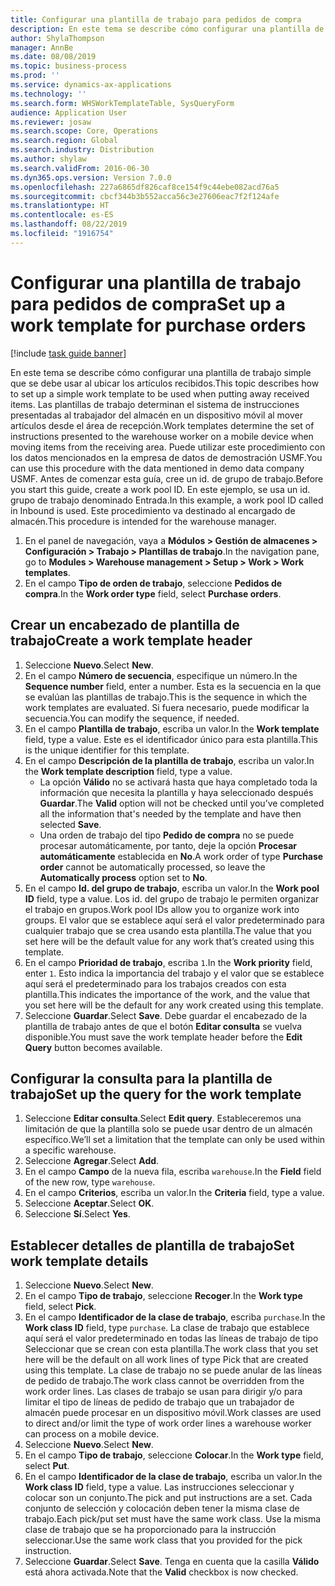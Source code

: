 ```yaml
---
title: Configurar una plantilla de trabajo para pedidos de compra
description: En este tema se describe cómo configurar una plantilla de trabajo simple que se debe usar al ubicar los artículos recibidos.
author: ShylaThompson
manager: AnnBe
ms.date: 08/08/2019
ms.topic: business-process
ms.prod: ''
ms.service: dynamics-ax-applications
ms.technology: ''
ms.search.form: WHSWorkTemplateTable, SysQueryForm
audience: Application User
ms.reviewer: josaw
ms.search.scope: Core, Operations
ms.search.region: Global
ms.search.industry: Distribution
ms.author: shylaw
ms.search.validFrom: 2016-06-30
ms.dyn365.ops.version: Version 7.0.0
ms.openlocfilehash: 227a6865df826caf8ce154f9c44ebe082acd76a5
ms.sourcegitcommit: cbcf344b3b552acca56c3e27606eac7f2f124afe
ms.translationtype: HT
ms.contentlocale: es-ES
ms.lasthandoff: 08/22/2019
ms.locfileid: "1916754"
---
```

# <a name="set-up-a-work-template-for-purchase-orders"></a><span data-ttu-id="0a745-103">Configurar una plantilla de trabajo para pedidos de compra</span><span class="sxs-lookup"><span data-stu-id="0a745-103">Set up a work template for purchase orders</span></span>

[!include [task guide banner](../../includes/task-guide-banner.md)]

<span data-ttu-id="0a745-104">En este tema se describe cómo configurar una plantilla de trabajo simple que se debe usar al ubicar los artículos recibidos.</span><span class="sxs-lookup"><span data-stu-id="0a745-104">This topic describes how to set up a simple work template to be used when putting away received items.</span></span> <span data-ttu-id="0a745-105">Las plantillas de trabajo determinan el sistema de instrucciones presentadas al trabajador del almacén en un dispositivo móvil al mover artículos desde el área de recepción.</span><span class="sxs-lookup"><span data-stu-id="0a745-105">Work templates determine the set of instructions presented to the warehouse worker on a mobile device when moving items from the receiving area.</span></span> <span data-ttu-id="0a745-106">Puede utilizar este procedimiento con los datos mencionados en la empresa de datos de demostración USMF.</span><span class="sxs-lookup"><span data-stu-id="0a745-106">You can use this procedure with the data mentioned in demo data company USMF.</span></span> <span data-ttu-id="0a745-107">Antes de comenzar esta guía, cree un id. de grupo de trabajo.</span><span class="sxs-lookup"><span data-stu-id="0a745-107">Before you start this guide, create a work pool ID.</span></span> <span data-ttu-id="0a745-108">En este ejemplo, se usa un id. grupo de trabajo denominado Entrada.</span><span class="sxs-lookup"><span data-stu-id="0a745-108">In this example, a work pool ID called in Inbound is used.</span></span> <span data-ttu-id="0a745-109">Este procedimiento va destinado al encargado de almacén.</span><span class="sxs-lookup"><span data-stu-id="0a745-109">This procedure is intended for the warehouse manager.</span></span>

1. <span data-ttu-id="0a745-110">En el panel de navegación, vaya a **Módulos > Gestión de almacenes > Configuración > Trabajo > Plantillas de trabajo**.</span><span class="sxs-lookup"><span data-stu-id="0a745-110">In the navigation pane, go to **Modules > Warehouse management > Setup > Work > Work templates**.</span></span>
2. <span data-ttu-id="0a745-111">En el campo **Tipo de orden de trabajo**, seleccione **Pedidos de compra**.</span><span class="sxs-lookup"><span data-stu-id="0a745-111">In the **Work order type** field, select **Purchase orders**.</span></span>

## <a name="create-a-work-template-header"></a><span data-ttu-id="0a745-112">Crear un encabezado de plantilla de trabajo</span><span class="sxs-lookup"><span data-stu-id="0a745-112">Create a work template header</span></span>
1. <span data-ttu-id="0a745-113">Seleccione **Nuevo**.</span><span class="sxs-lookup"><span data-stu-id="0a745-113">Select **New**.</span></span>
2. <span data-ttu-id="0a745-114">En el campo **Número de secuencia**, especifique un número.</span><span class="sxs-lookup"><span data-stu-id="0a745-114">In the **Sequence number** field, enter a number.</span></span> <span data-ttu-id="0a745-115">Esta es la secuencia en la que se evalúan las plantillas de trabajo.</span><span class="sxs-lookup"><span data-stu-id="0a745-115">This is the sequence in which the work templates are evaluated.</span></span> <span data-ttu-id="0a745-116">Si fuera necesario, puede modificar la secuencia.</span><span class="sxs-lookup"><span data-stu-id="0a745-116">You can modify the sequence, if needed.</span></span>  
3. <span data-ttu-id="0a745-117">En el campo **Plantilla de trabajo**, escriba un valor.</span><span class="sxs-lookup"><span data-stu-id="0a745-117">In the **Work template** field, type a value.</span></span> <span data-ttu-id="0a745-118">Este es el identificador único para esta plantilla.</span><span class="sxs-lookup"><span data-stu-id="0a745-118">This is the unique identifier for this template.</span></span>  
4. <span data-ttu-id="0a745-119">En el campo **Descripción de la plantilla de trabajo**, escriba un valor.</span><span class="sxs-lookup"><span data-stu-id="0a745-119">In the **Work template description** field, type a value.</span></span>
    - <span data-ttu-id="0a745-120">La opción **Válido** no se activará hasta que haya completado toda la información que necesita la plantilla y haya seleccionado después **Guardar**.</span><span class="sxs-lookup"><span data-stu-id="0a745-120">The **Valid** option will not be checked until you’ve completed all the information that's needed by the template and have then selected **Save**.</span></span>  
    - <span data-ttu-id="0a745-121">Una orden de trabajo del tipo **Pedido de compra** no se puede procesar automáticamente, por tanto, deje la opción **Procesar automáticamente** establecida en **No**.</span><span class="sxs-lookup"><span data-stu-id="0a745-121">A work order of type **Purchase order** cannot be automatically processed, so leave the **Automatically process** option set to **No**.</span></span>  
5. <span data-ttu-id="0a745-122">En el campo **Id. del grupo de trabajo**, escriba un valor.</span><span class="sxs-lookup"><span data-stu-id="0a745-122">In the **Work pool ID** field, type a value.</span></span> <span data-ttu-id="0a745-123">Los id. del grupo de trabajo le permiten organizar el trabajo en grupos.</span><span class="sxs-lookup"><span data-stu-id="0a745-123">Work pool IDs allow you to organize work into groups.</span></span> <span data-ttu-id="0a745-124">El valor que se establece aquí será el valor predeterminado para cualquier trabajo que se crea usando esta plantilla.</span><span class="sxs-lookup"><span data-stu-id="0a745-124">The value that you set here will be the default value for any work that’s created using this template.</span></span>  
6. <span data-ttu-id="0a745-125">En el campo **Prioridad de trabajo**, escriba `1`.</span><span class="sxs-lookup"><span data-stu-id="0a745-125">In the **Work priority** field, enter `1`.</span></span> <span data-ttu-id="0a745-126">Esto indica la importancia del trabajo y el valor que se establece aquí será el predeterminado para los trabajos creados con esta plantilla.</span><span class="sxs-lookup"><span data-stu-id="0a745-126">This indicates the importance of the work, and the value that you set here will be the default for any work created using this template.</span></span>  
7. <span data-ttu-id="0a745-127">Seleccione **Guardar**.</span><span class="sxs-lookup"><span data-stu-id="0a745-127">Select **Save**.</span></span> <span data-ttu-id="0a745-128">Debe guardar el encabezado de la plantilla de trabajo antes de que el botón **Editar consulta** se vuelva disponible.</span><span class="sxs-lookup"><span data-stu-id="0a745-128">You must save the work template header before the **Edit Query** button becomes available.</span></span>  

## <a name="set-up-the-query-for-the-work-template"></a><span data-ttu-id="0a745-129">Configurar la consulta para la plantilla de trabajo</span><span class="sxs-lookup"><span data-stu-id="0a745-129">Set up the query for the work template</span></span>
1. <span data-ttu-id="0a745-130">Seleccione **Editar consulta**.</span><span class="sxs-lookup"><span data-stu-id="0a745-130">Select **Edit query**.</span></span> <span data-ttu-id="0a745-131">Estableceremos una limitación de que la plantilla solo se puede usar dentro de un almacén específico.</span><span class="sxs-lookup"><span data-stu-id="0a745-131">We’ll set a limitation that the template can only be used within a specific warehouse.</span></span>  
2. <span data-ttu-id="0a745-132">Seleccione **Agregar**.</span><span class="sxs-lookup"><span data-stu-id="0a745-132">Select **Add**.</span></span>
3. <span data-ttu-id="0a745-133">En el campo **Campo** de la nueva fila, escriba `warehouse`.</span><span class="sxs-lookup"><span data-stu-id="0a745-133">In the **Field** field of the new row, type `warehouse`.</span></span>
4. <span data-ttu-id="0a745-134">En el campo **Criterios**, escriba un valor.</span><span class="sxs-lookup"><span data-stu-id="0a745-134">In the **Criteria** field, type a value.</span></span>
5. <span data-ttu-id="0a745-135">Seleccione **Aceptar**.</span><span class="sxs-lookup"><span data-stu-id="0a745-135">Select **OK**.</span></span>
6. <span data-ttu-id="0a745-136">Seleccione **Sí**.</span><span class="sxs-lookup"><span data-stu-id="0a745-136">Select **Yes**.</span></span>

## <a name="set-work-template-details"></a><span data-ttu-id="0a745-137">Establecer detalles de plantilla de trabajo</span><span class="sxs-lookup"><span data-stu-id="0a745-137">Set work template details</span></span>
1. <span data-ttu-id="0a745-138">Seleccione **Nuevo**.</span><span class="sxs-lookup"><span data-stu-id="0a745-138">Select **New**.</span></span>
2. <span data-ttu-id="0a745-139">En el campo **Tipo de trabajo**, seleccione **Recoger**.</span><span class="sxs-lookup"><span data-stu-id="0a745-139">In the **Work type** field, select **Pick**.</span></span>
3. <span data-ttu-id="0a745-140">En el campo **Identificador de la clase de trabajo**, escriba `purchase`.</span><span class="sxs-lookup"><span data-stu-id="0a745-140">In the **Work class ID** field, type `purchase`.</span></span> <span data-ttu-id="0a745-141">La clase de trabajo que establece aquí será el valor predeterminado en todas las líneas de trabajo de tipo Seleccionar que se crean con esta plantilla.</span><span class="sxs-lookup"><span data-stu-id="0a745-141">The work class that you set here will be the default on all work lines of type Pick that are created using this template.</span></span> <span data-ttu-id="0a745-142">La clase de trabajo no se puede anular de las líneas de pedido de trabajo.</span><span class="sxs-lookup"><span data-stu-id="0a745-142">The work class cannot be overridden from the work order lines.</span></span> <span data-ttu-id="0a745-143">Las clases de trabajo se usan para dirigir y/o para limitar el tipo de líneas de pedido de trabajo que un trabajador de almacén puede procesar en un dispositivo móvil.</span><span class="sxs-lookup"><span data-stu-id="0a745-143">Work classes are used to direct and/or limit the type of work order lines a warehouse worker can process on a mobile device.</span></span>  
4. <span data-ttu-id="0a745-144">Seleccione **Nuevo**.</span><span class="sxs-lookup"><span data-stu-id="0a745-144">Select **New**.</span></span>
5. <span data-ttu-id="0a745-145">En el campo **Tipo de trabajo**, seleccione **Colocar**.</span><span class="sxs-lookup"><span data-stu-id="0a745-145">In the **Work type** field, select **Put**.</span></span>
6. <span data-ttu-id="0a745-146">En el campo **Identificador de la clase de trabajo**, escriba un valor.</span><span class="sxs-lookup"><span data-stu-id="0a745-146">In the **Work class ID** field, type a value.</span></span> <span data-ttu-id="0a745-147">Las instrucciones seleccionar y colocar son un conjunto.</span><span class="sxs-lookup"><span data-stu-id="0a745-147">The pick and put instructions are a set.</span></span> <span data-ttu-id="0a745-148">Cada conjunto de selección y colocación deben tener la misma clase de trabajo.</span><span class="sxs-lookup"><span data-stu-id="0a745-148">Each pick/put set must have the same work class.</span></span> <span data-ttu-id="0a745-149">Use la misma clase de trabajo que se ha proporcionado para la instrucción seleccionar.</span><span class="sxs-lookup"><span data-stu-id="0a745-149">Use the same work class that you provided for the pick instruction.</span></span>  
7. <span data-ttu-id="0a745-150">Seleccione **Guardar**.</span><span class="sxs-lookup"><span data-stu-id="0a745-150">Select **Save**.</span></span> <span data-ttu-id="0a745-151">Tenga en cuenta que la casilla **Válido** está ahora activada.</span><span class="sxs-lookup"><span data-stu-id="0a745-151">Note that the **Valid** checkbox is now checked.</span></span>  

